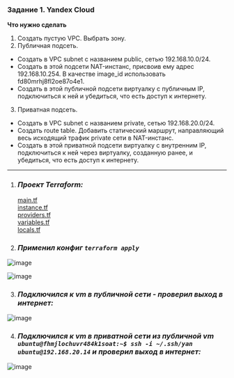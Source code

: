 
### Задание 1. Yandex Cloud 

**Что нужно сделать**

1. Создать пустую VPC. Выбрать зону.
2. Публичная подсеть.

 - Создать в VPC subnet с названием public, сетью 192.168.10.0/24.
 - Создать в этой подсети NAT-инстанс, присвоив ему адрес 192.168.10.254. В качестве image_id использовать fd80mrhj8fl2oe87o4e1.
 - Создать в этой публичной подсети виртуалку с публичным IP, подключиться к ней и убедиться, что есть доступ к интернету.
3. Приватная подсеть.
 - Создать в VPC subnet с названием private, сетью 192.168.20.0/24.
 - Создать route table. Добавить статический маршрут, направляющий весь исходящий трафик private сети в NAT-инстанс.
 - Создать в этой приватной подсети виртуалку с внутренним IP, подключиться к ней через виртуалку, созданную ранее, и убедиться, что есть доступ к интернету.


--------   

1. ### *Проект Terraform:*   
      [main.tf](https://github.com/Heimdier/Terraform/blob/main/clopro-homeworks/15.1/main.tf)   
      [instance.tf](https://github.com/Heimdier/Terraform/blob/main/clopro-homeworks/15.1/instance.tf)   
      [providers.tf](https://github.com/Heimdier/Terraform/blob/main/clopro-homeworks/15.1/providers.tf)   
      [variables.tf](https://github.com/Heimdier/Terraform/blob/main/clopro-homeworks/15.1/variables.tf)   
      [locals.tf](https://github.com/Heimdier/Terraform/blob/main/clopro-homeworks/15.1/locals.tf)
   

2. ### *Применил конфиг `terraform apply`*   

![image](https://github.com/user-attachments/assets/4b53acce-dc0c-4449-8328-25acd33fbb63)   

![image](https://github.com/user-attachments/assets/5c54ca16-e8f0-44ba-b444-abcb72b122e2)  

3. ### *Подключился к vm в публичной сети - проверил выход в интернет:*   

![image](https://github.com/user-attachments/assets/bb6a80c8-6992-47e2-b144-103fda4fb6d1)

4. ### *Подключился к vm в приватной сети из публичной vm `ubuntu@fhmjlochuvr484k1soat:~$ ssh -i ~/.ssh/yan ubuntu@192.168.20.14` и проверил выход в интернет:*

![image](https://github.com/user-attachments/assets/988991a9-ca31-4800-b0a4-f84d4de12f11)


